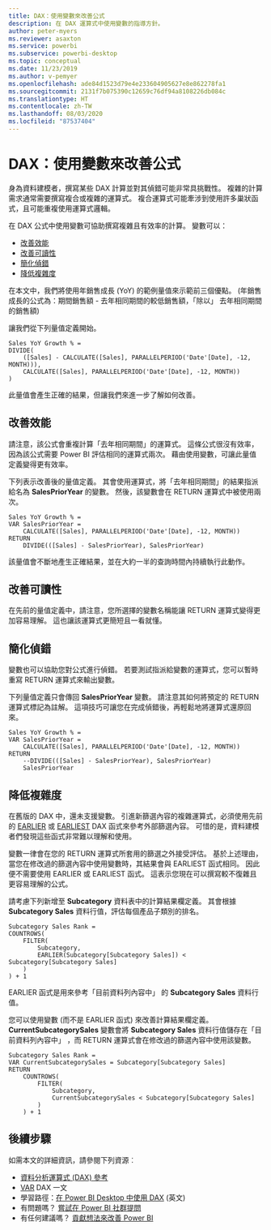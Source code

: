 ```yaml
---
title: DAX：使用變數來改善公式
description: 在 DAX 運算式中使用變數的指導方針。
author: peter-myers
ms.reviewer: asaxton
ms.service: powerbi
ms.subservice: powerbi-desktop
ms.topic: conceptual
ms.date: 11/23/2019
ms.author: v-pemyer
ms.openlocfilehash: ade84d1523d79e4e233604905627e8e862278fa1
ms.sourcegitcommit: 2131f7b075390c12659c76df94a8108226db084c
ms.translationtype: HT
ms.contentlocale: zh-TW
ms.lasthandoff: 08/03/2020
ms.locfileid: "87537404"
---
```

# <a name="dax-use-variables-to-improve-your-formulas"></a>DAX：使用變數來改善公式

身為資料建模者，撰寫某些 DAX 計算並對其偵錯可能非常具挑戰性。 複雜的計算需求通常需要撰寫複合或複雜的運算式。 複合運算式可能牽涉到使用許多巢狀函式，且可能重複使用運算式邏輯。

在 DAX 公式中使用變數可協助撰寫複雜且有效率的計算。 變數可以：

- [改善效能](#improve-performance)
- [改善可讀性](#improve-readability)
- [簡化偵錯](#simplify-debugging)
- [降低複雜度](#reduce-complexity)

在本文中，我們將使用年銷售成長 (YoY) 的範例量值來示範前三個優點。 (年銷售成長的公式為：期間銷售額 - 去年相同期間的較低銷售額，「除以」  去年相同期間的銷售額)

讓我們從下列量值定義開始。

```dax
Sales YoY Growth % =
DIVIDE(
    ([Sales] - CALCULATE([Sales], PARALLELPERIOD('Date'[Date], -12, MONTH))),
    CALCULATE([Sales], PARALLELPERIOD('Date'[Date], -12, MONTH))
)
```

此量值會產生正確的結果，但讓我們來進一步了解如何改善。

## <a name="improve-performance"></a>改善效能

請注意，該公式會重複計算「去年相同期間」的運算式。 這條公式很沒有效率，因為該公式需要 Power BI 評估相同的運算式兩次。 藉由使用變數，可讓此量值定義變得更有效率。

下列表示改善後的量值定義。 其會使用運算式，將「去年相同期間」的結果指派給名為 **SalesPriorYear** 的變數。 然後，該變數會在 RETURN 運算式中被使用兩次。

```dax
Sales YoY Growth % =
VAR SalesPriorYear =
    CALCULATE([Sales], PARALLELPERIOD('Date'[Date], -12, MONTH))
RETURN
    DIVIDE(([Sales] - SalesPriorYear), SalesPriorYear)
```

該量值會不斷地產生正確結果，並在大約一半的查詢時間內持續執行此動作。

## <a name="improve-readability"></a>改善可讀性

在先前的量值定義中，請注意，您所選擇的變數名稱能讓 RETURN 運算式變得更加容易理解。 這也讓該運算式更簡短且一看就懂。

## <a name="simplify-debugging"></a>簡化偵錯

變數也可以協助您對公式進行偵錯。 若要測試指派給變數的運算式，您可以暫時重寫 RETURN 運算式來輸出變數。

下列量值定義只會傳回 **SalesPriorYear** 變數。 請注意其如何將預定的 RETURN 運算式標記為註解。 這項技巧可讓您在完成偵錯後，再輕鬆地將運算式還原回來。

```dax
Sales YoY Growth % =
VAR SalesPriorYear =
    CALCULATE([Sales], PARALLELPERIOD('Date'[Date], -12, MONTH))
RETURN
    --DIVIDE(([Sales] - SalesPriorYear), SalesPriorYear)
    SalesPriorYear
```

## <a name="reduce-complexity"></a>降低複雜度

在舊版的 DAX 中，還未支援變數。 引進新篩選內容的複雜運算式，必須使用先前的 [EARLIER](/dax/earlier-function-dax) 或 [EARLIEST](/dax/earliest-function-dax) DAX 函式來參考外部篩選內容。 可惜的是，資料建模者們發現這些函式非常難以理解和使用。

變數一律會在您的 RETURN 運算式所套用的篩選之外接受評估。 基於上述理由，當您在修改過的篩選內容中使用變數時，其結果會與 EARLIEST 函式相同。 因此便不需要使用 EARLIER 或 EARLIEST 函式。 這表示您現在可以撰寫較不復雜且更容易理解的公式。

請考慮下列新增至 **Subcategory** 資料表中的計算結果欄定義。 其會根據 **Subcategory Sales** 資料行值，評估每個產品子類別的排名。

```dax
Subcategory Sales Rank =
COUNTROWS(
    FILTER(
        Subcategory,
        EARLIER(Subcategory[Subcategory Sales]) < Subcategory[Subcategory Sales]
    )
) + 1
```

EARLIER 函式是用來參考「目前資料列內容中」  的 **Subcategory Sales** 資料行值。

您可以使用變數 (而不是 EARLIER 函式) 來改善計算結果欄定義。 **CurrentSubcategorySales** 變數會將 **Subcategory Sales** 資料行值儲存在「目前資料列內容中」  ，而 RETURN 運算式會在修改過的篩選內容中使用該變數。

```dax
Subcategory Sales Rank =
VAR CurrentSubcategorySales = Subcategory[Subcategory Sales]
RETURN
    COUNTROWS(
        FILTER(
            Subcategory,
            CurrentSubcategorySales < Subcategory[Subcategory Sales]
        )
    ) + 1
```

## <a name="next-steps"></a>後續步驟

如需本文的詳細資訊，請參閱下列資源︰

- [資料分析運算式 (DAX) 參考](/dax/)
- [VAR](/dax/var-dax) DAX 一文
- 學習路徑：[在 Power BI Desktop 中使用 DAX](https://docs.microsoft.com/learn/paths/dax-power-bi/) (英文)
- 有問題嗎？ [嘗試在 Power BI 社群提問](https://community.powerbi.com/)
- 有任何建議嗎？ [貢獻想法來改善 Power BI](https://ideas.powerbi.com)
